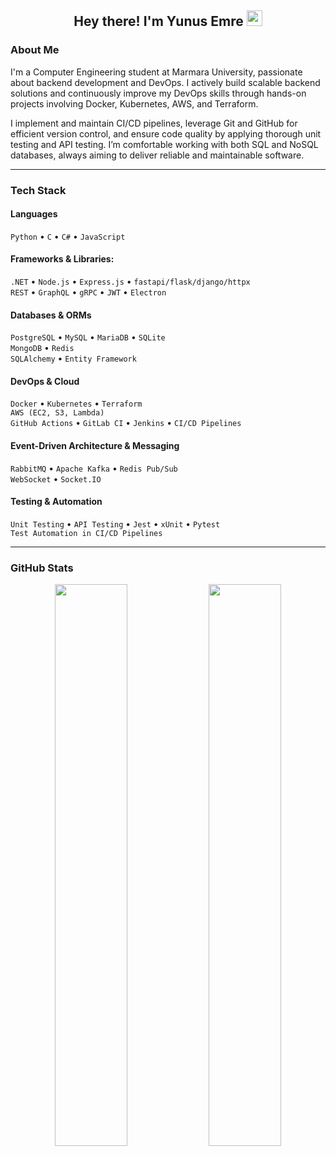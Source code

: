 <h2 align="center">Hey there! I'm Yunus Emre <img src="https://github.com/yunustechin/yunustechin/blob/master/Hi.gif" width="25"></h2>

### About Me

I'm a Computer Engineering student at Marmara University, passionate about backend development and DevOps. I actively build scalable backend solutions and continuously improve my DevOps skills through hands-on projects involving Docker, Kubernetes, AWS, and Terraform.

I implement and maintain CI/CD pipelines, leverage Git and GitHub for efficient version control, and ensure code quality by applying thorough unit testing and API testing. I’m comfortable working with both SQL and NoSQL databases, always aiming to deliver reliable and maintainable software.


---

### Tech Stack

#### Languages
`Python` • `C` • `C#` • `JavaScript`

#### Frameworks & Libraries:
`.NET` • `Node.js` • `Express.js` • `fastapi/flask/django/httpx`  
`REST` • `GraphQL` • `gRPC` • `JWT` • `Electron`

#### Databases & ORMs
`PostgreSQL` • `MySQL` • `MariaDB` • `SQLite`  
`MongoDB` • `Redis`  
`SQLAlchemy` • `Entity Framework`

#### DevOps & Cloud
`Docker` • `Kubernetes` • `Terraform`  
`AWS (EC2, S3, Lambda)`  
`GitHub Actions` • `GitLab CI` • `Jenkins` • `CI/CD Pipelines`

#### Event-Driven Architecture & Messaging
`RabbitMQ` • `Apache Kafka` • `Redis Pub/Sub`    
`WebSocket` • `Socket.IO`

#### Testing & Automation
`Unit Testing` • `API Testing` • `Jest` • `xUnit` • `Pytest`  
`Test Automation in CI/CD Pipelines`

---

### GitHub Stats

<p align="center">
  <img src="https://github-readme-stats.vercel.app/api?username=yunustechin&show_icons=true&theme=dark&count_private=true&hide_border=true" width="48%"/>
  <img src="https://github-readme-stats.vercel.app/api/top-langs/?username=yunustechin&layout=compact&theme=dark&hide_border=true" width="48%"/>
</p>
